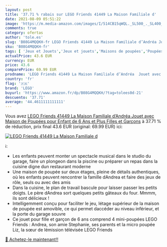 ```yaml
---
layout: post
title: '37.71 % rabais sur LEGO Friends 41449 La Maison Familiale d'
date: 2021-08-09 05:51:22
image: 'https://m.media-amazon.com/images/I/514CB15qWQL._SL500_._SL400_.jpg'
comments: true
category: ofertas
author: 'tole.es'
slug: 'B08G4MQQKH-fr LEGO Friends 41449 La Maison Familiale d’Andréa Jouet avec...'
sku: 'B08G4MQQKH-fr'
tags: [ 'Jeux et Jouets','Jeux et jouets','Maisons de poupées','Poupées et accessoires','lego', ]
actualPrice: 43.6 EUR
currency: EUR
price: 43.6
comparePrice: 69.99 EUR
prodname: 'LEGO Friends 41449 La Maison Familiale d’Andréa  Jouet avec Maison de Poupées  pour Enfant de 6 Ans et Plus Filles et Garçons'
country: 'fr'
flag: '🇫🇷'
brand: 'LEGO'
buyurl: 'https://www.amazon.fr/dp/B08G4MQQKH/?tag=tolees0d-21'
descuento: '37.71'
average: '44.4611111111111'
---
```


Vous avez [LEGO Friends 41449 La Maison Familiale d’Andréa  Jouet avec Maison de Poupées  pour Enfant de 6 Ans et Plus Filles et Garçons](https://www.amazon.fr/dp/B08G4MQQKH/?tag=tolees0d-21)  à  37.71 % de réduction, prix final  43.6 EUR (original: 69.99 EUR) ici:

[![LEGO Friends 41449 La Maison Familiale d](https://m.media-amazon.com/images/I/514CB15qWQL._SL500_._SL400_.jpg)](https://www.amazon.fr/dp/B08G4MQQKH/?tag=tolees0d-21)

ℹ️:

- Les enfants peuvent monter un spectacle musical dans le studio du garage, faire un plongeon dans la piscine ou préparer un repas dans la cuisine digne dun restaurant moderne
- Une maison de poupée sur deux étages, pleine de détails authentiques, où les enfants peuvent rencontrer la famille dAndrea et faire des jeux de rôle, seuls ou avec des amis
- Dans la cuisine, le plan de travail bascule pour laisser passer les petits doigts. Le père dAndrea sort quelques petits gâteaux du four. Mmmm, ils sont délicieux !
- Intelligemment conçu pour faciliter le jeu, létage supérieur de la maison de poupée est amovible, ce qui permet daccéder au niveau inférieur, et la porte du garage souvre
- Ce jouet pour fille et garçon de 6 ans comprend 4 mini-poupées LEGO Friends : Andrea, son amie Stephanie, ses parents et la micro poupée Liz, la sœur de lémission télévisée LEGO Friends

[🛒 Achetez-le maintenant!!](https://www.amazon.fr/dp/B08G4MQQKH/?tag=tolees0d-21)
